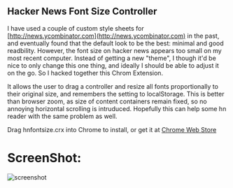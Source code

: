 Hacker News Font Size Controller
-------------------------------

I have used a couple of custom style sheets for [http://news.ycombinator.com](http://news.ycombinator.com) in the past, and eventually found
that the default look to be the best: minimal and good readbility. However, the font size on hacker news appears too small on my most recent computer. 
Instead of getting a new "theme", I though it'd be nice to only change this one thing, and ideally I should be able to adjust it on the go. So I hacked together this Chrom Extension. 

It allows the user to drag a controller and resize all fonts proportionally to their original size, and remembers the setting to localStorage. This is better than browser zoom, as size of content containers remain fixed, so no annoying horizontal scrolling is intruduced. Hopefully this can help some hn reader with the same problem as well.  

Drag hnfontsize.crx into Chrome to install, or get it at [Chrome Web Store](https://chrome.google.com/webstore/detail/adjust-hackernews-font-si/aeddhhildjkggkgmnpodilmofhbalmop)

ScreenShot:
============
![screenshot](http://i.imgur.com/XZdelvX.jpg)
